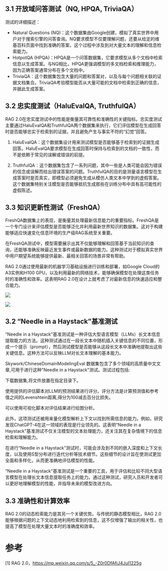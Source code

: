 ## 3.1 开放域问答测试（NQ, HPQA, TriviaQA）

测试的详细描述：

- Natural Questions (NQ)：这个数据集由Google创建，模拟了真实世界中用户对于搜索引擎的问答查询。NQ要求模型不仅要理解问题，还要从给定的维基百科页面中找到准确的答案，这个过程中涉及到对大量文本的理解和信息检索能力。
- HotpotQA (HPQA)：HPQA是一个问答数据集，它要求模型从多个文档中检索信息以生成答案。与NQ相比，HPQA更强调模型的多文档检索和推理能力，因为正确答案通常分布在多个文档中。
- TriviaQA：这个数据集包含大量的问题和答案对，以及与每个问题相关联的证据文档集合。TriviaQA考验模型能否从大量可能的文档中检索到正确的信息，并据此生成答案。

## 3.2 忠实度测试（HaluEvalQA, TruthfulQA）

RAG 2.0在忠实度测试中的性能是衡量其可靠性和准确性的关键指标。忠实度测试主要通过HaluEvalQA和TruthfulQA两个数据集来执行，它们评估模型在生成回答时是否能够忠实于检索到的证据，并且避免产生与事实不符的“幻觉”回答。

1. HaluEvalQA：这个数据集设计用来测试模型是否能够基于检索到的证据生成回答。HaluEvalQA要求模型在生成回答时保持与检索到的文档的一致性，而不是依赖于常见的误解或错误的前提。

2. TruthfulQA：这个数据集包含了一系列问题，其中一些是人类可能会因为错误的信念或误解而给出错误答案的问题。TruthfulQA的目的是测量语言模型在生成答案时是否真实，即模型必须避免生成从模仿人类文本中学到的虚假答案。这个数据集特别关注模型是否能够抵抗生成那些在训练分布中具有高可能性的虚假陈述。

## 3.3 知识更新性测试（FreshQA）

FreshQA数据集上的表现，是衡量其处理最新信息能力的重要指标。FreshQA是一个专门设计来评估模型是否能够泛化并利用最新世界知识的数据集。这对于构建能够适应快速变化信息环境的生产级RAG系统至关重要。

在FreshQA测试中，模型需要展示出其不仅能够理解和回答基于当前知识的查询，还能够准确反映最近发生事件或最新数据的能力。这种测试对于模拟真实世界中用户期望系统能够提供最新、最相关回答的场景非常有帮助。

RAG 2.0通过使用最新的机器学习基础设施进行训练和部署，如Google Cloud的A3实例和H100 GPU，以及利用最新的网络技术，能够确保模型在处理这类任务时的准确性和效率。这表明RAG 2.0在设计上就考虑了对最新信息的快速适应和整合能力。

![](.05_RAG2.0_images/性能.png)

![](.05_RAG2.0_images/长上下文比较.png)

## 3.2 “Needle in a Haystack”基准测试

“Needle in a Haystack”基准测试是一种评估大型语言模型（LLMs）长文本信息提取能力的方法。这种测试通过在一段长文本中随机插入关键信息的不同位置，形成一个提示（prompt），然后测试模型是否能够从这段长文本中准确地提取出这些关键信息。这种方法可以反映LLM对长文本理解的基本能力。

Skywork/ChineseDomainModelingEval 数据集包含了多个领域的高质量中文文章,可用于进行这种"Needle in a Haystack"测试。测试过程包括:

下载数据集,将文件放置在指定目录下。

使用提供的评估脚本对LLM的预测结果进行评分。评分方法是计算预测值和参考值之间的Levenshtein距离,得分为100减去百分比损失。

可以使用可视化脚本对评估结果进行绘图分析。

此外，这项测试还被用来量化模型解析上下文以找到所需信息的能力。例如，研究发现ChatGPT-4在这一领域的表现是行业领先的。这表明“Needle in a Haystack”基准测试不仅关注模型的文本处理能力，还关注其在复杂情境下的信息检索和理解能力。

在进行“Needle in a Haystack”测试时，可能会涉及到不同的嵌入深度和上下文长度，以及使用S型分布进行迭代分析等技术细节。这些细节的设计旨在使测试更加全面和多样化，从而更准确地评估模型的性能。

“Needle in a Haystack”基准测试是一个重要的工具，用于评估和比较不同大型语言模型在处理长文本信息提取任务上的能力。通过这种测试，研究人员和开发者可以更好地理解模型的性能，并指导未来的模型改进方向。

## 3.3 准确性和计算效率

RAG 2.0的动态检索能力是其另一个关键优势。与传统的静态模型相比，RAG 2.0能够根据问题的上下文动态地利用检索到的信息，这不仅增强了输出的相关性，也提高了模型在处理大量文本时的准确度和效率。

# 参考

[1] RAG 2.0，https://mp.weixin.qq.com/s/5_-Z0r0DfAfiJ4JuI1225g
